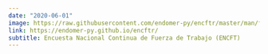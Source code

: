 ```yaml
---
date: "2020-06-01"
image: https://raw.githubusercontent.com/endomer-py/encftr/master/man/figures/Marco-endomer.png
link: https://endomer-py.github.io/encftr/
subtitle: Encuesta Nacional Continua de Fuerza de Trabajo (ENCFT)
---
```

